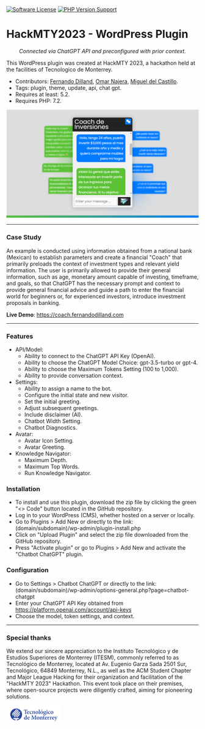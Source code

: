 [![Software License](https://img.shields.io/badge/license-MIT-brightgreen.svg?style=social)](LICENSE)
[![PHP Version Support](https://img.shields.io/packagist/php-v/chillerlan/php-qrcode?logo=php&style=social)](chatbot-chatgpt.php)

# HackMTY2023 - WordPress Plugin

<p align="center">
    <em>Connected via ChatGPT API and preconfigured with prior context.</em>
</p>

<p>
  This WordPress plugin was created at HackMTY 2023, a hackathon held at the facilities of Tecnologico de Monterrey.
</p>

* Contributors: [Fernando Dilland](https://github.com/fernandodilland), [Omar Najera](https://github.com/theomarnajera), [Miguel del Castillo](https://github.com/migueldelcastillo).
* Tags: plugin, theme, update, api, chat gpt.
* Requires at least: 5.2.
* Requires PHP: 7.2.

![Social image](assets/img/share.png)


---

### Case Study

An example is conducted using information obtained from a national bank (Mexican) to establish parameters and create a financial "Coach" that primarily preloads the context of investment types and relevant yield information.
The user is primarily allowed to provide their general information, such as age, monetary amount capable of investing, timeframe, and goals, so that ChatGPT has the necessary prompt and context to provide general financial advice and guide a path to enter the financial world for beginners or, for experienced investors, introduce investment proposals in banking.

**Live Demo**: <a href="https://coach.fernandodilland.com" target="_blank">https://coach.fernandodilland.com</a>

---

### Features

- API/Model:
    - Ability to connect to the ChatGPT API Key (OpenAI).
    - Ability to choose the ChatGPT Model Choice: gpt-3.5-turbo or gpt-4.
    - Ability to choose the Maximum Tokens Setting (100 to 1,000).
    - Ability to provide conversation context.
- Settings:
  - Ability to assign a name to the bot.
  - Configure the initial state and new visitor.
  - Set the initial greeting.
  - Adjust subsequent greetings.
  - Include disclaimer (AI).
  - Chatbot Width Setting.
  - Chatbot Diagnostics.
- Avatar:
    - Avatar Icon Setting.
    - Avatar Greeting.
- Knowledge Navigator:
    - Maximum Depth.
    - Maximum Top Words.
    - Run Knowledge Navigator.

### Installation

- To install and use this plugin, download the zip file by clicking the green "<> Code" button located in the GitHub repository.
- Log in to your WordPress (CMS), whether hosted on a server or locally.
- Go to Plugins > Add New or directly to the link: (domain/subdomain)/wp-admin/plugin-install.php
- Click on "Upload Plugin" and select the zip file downloaded from the GitHub repository.
- Press "Activate plugin" or go to Plugins > Add New and activate the "Chatbot ChatGPT" plugin.

### Configuration

- Go to Settings > Chatbot ChatGPT or directly to the link: (domain/subdomain)/wp-admin/options-general.php?page=chatbot-chatgpt
- Enter your ChatGPT API Key obtained from https://platform.openai.com/account/api-keys
- Choose the model, token settings, and context.

---

### Special thanks
We extend our sincere appreciation to the Instituto Tecnológico y de Estudios Superiores de Monterrey (ITESM), commonly referred to as Tecnológico de Monterrey, located at Av. Eugenio Garza Sada 2501 Sur, Tecnológico, 64849 Monterrey, N.L., as well as the ACM Student Chapter and Major League Hacking for their organization and facilitation of the "HackMTY 2023" Hackathon. This event took place on their premises, where open-source projects were diligently crafted, aiming for pioneering solutions.

<img src="./assets/img/itesm.png" height="50"><br>
